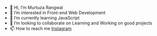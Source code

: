 - 👋 Hi, I’m Murtuza Rangwal
- 👀 I’m interested in Front-end Web Development 
- 🌱 I’m currently learning JavaScript
- 💞️ I’m looking to collaborate on Learning and Working on good projects
- 📫 How to reach me [Instagram](https://www.instagram.com/murtuza_it/)

<!---
murtazarangwala99/murtazarangwala99 is a ✨ special ✨ repository because its `README.md` (this file) appears on your GitHub profile.
You can click the Preview link to take a look at your changes.
--->
